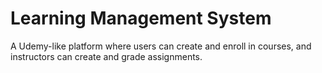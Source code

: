 # Learning Management System

A Udemy-like platform where users can create and enroll in courses, and instructors can create and grade assignments.